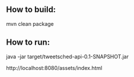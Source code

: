 ## How to build:

mvn clean package

## How to run:

java -jar target/tweetsched-api-0.1-SNAPSHOT.jar

http://localhost:8080/assets/index.html

